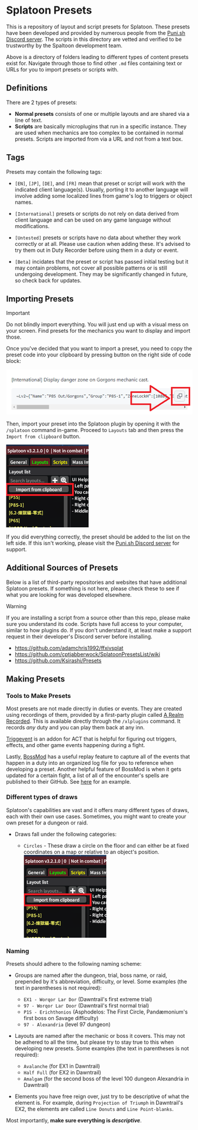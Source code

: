 # Splatoon Presets

This is a repository of layout and script presets for Splatoon. These presets have been developed and provided by numerous people from the [Puni.sh Discord server](https://discord.gg/Zzrcc8kmvy). The scripts in this directory are vetted and verified to be trustworthy by the Spaltoon development team.

Above is a directory of folders leading to different types of content presets exist for. Navigate through those to find other `.md` files containing text or URLs for you to import presets or scripts with.

## Definitions

There are 2 types of presets:

- **Normal presets** consists of one or multiple layouts and are shared via a line of text.
- **Scripts** are basically microplugins that run in a specific instance. They are used when mechanics are too complex to be contained in normal presets. Scripts are imported from via a URL and not from a text box.

## Tags

Presets may contain the following tags:

- `[EN]`, `[JP]`, `[DE]`, and `[FR]` mean that preset or script will work with the indicated client language(s). Usually, porting it to another language will involve adding some localized lines from game's log to triggers or object names.

- `[International]` presets or scripts do not rely on data derived from client language and can be used on any game language without modifications.

- `[Untested]` presets or scripts have no data about whether they work correctly or at all. Please use caution when adding these. It's advised to try them out in Duty Recorder before using them in a duty or event.

- `[Beta]` incidates that the preset or script has passed initial testing but it may contain problems, not cover all possible patterns or is still undergoing development. They may be significantly changed in future, so check back for updates.

## Importing Presets

> [!IMPORTANT]  
> Do not blindly import everything. You will just end up with a visual mess on your screen. Find presets for the mechanics you want to display and import those.

Once you've decided that you want to import a preset, you need to copy the preset code into your clipboard by pressing button on the right side of code block:

![](/docs/images/preset_import/copy_button.png)

Then, import your preset into the Splatoon plugin by opening it with the `/splatoon` command in-game. Proceed to `Layouts` tab and then press the `Import from clipboard` button.

![](/docs/images/preset_import/ingame_import.png)

If you did everything correctly, the preset should be added to the list on the left side. If this isn't working, please visit the [Puni.sh Discord server](https://discord.gg/Zzrcc8kmvy) for support.

## Additional Sources of Presets

Below is a list of third-party repositories and websites that have additional Splatoon presets. If something is not here, please check these to see if what you are looking for was developed elsewhere.

> [!WARNING]
> If you are installing a script from a source other than this repo, please make sure you understand its code. Scripts have full access to your computer, similar to how plugins do. If you don't understand it, at least make a support request in their developer's Discord server before installing.

- https://github.com/adamchris1992/ffxivsplat
- https://github.com/cptjabberwock/SplatoonPresetsList/wiki
- https://github.com/Ksirashi/Presets

## Making Presets

### Tools to Make Presets

Most presets are not made directly in duties or events. They are created using recordings of them, provided by a first-party plugin called [A Realm Recorded](https://github.com/UnknownX7/ARealmRecorded). This is available directly through the `/xlplugins` command. It records _any_ duty and you can play them back at any inn.

[Triggevent](https://github.com/xpdota/event-trigger) is an addon for ACT that is helpful for figuring out triggers, effects, and other game events happening during a fight.

Lastly, [BossMod](https://github.com/awgil/ffxiv_bossmod) has a useful replay feature to capture all of the events that happen in a duty into an organized log file for you to reference when developing a preset. Another helpful feature of BossMod is when it gets updated for a certain fight, a list of all of the encounter's spells are published to their GitHub. See [here](https://github.com/awgil/ffxiv_bossmod/blob/master/BossMod/Modules/Dawntrail/Extreme/Ex1Valigarmanda/Ex1ValigarmandaEnums.cs) for an example.

### Different types of draws

Splatoon's capabilities are vast and it offers many different types of draws, each with their own use cases. Sometimes, you might want to create your own preset for a dungeon or raid.

- Draws fall under the following categories:

   - `Circles` - These draw a circle on the floor and can either be at fixed coordinates on a map or relative to an object's position.
![](/docs/images/preset_import/ingame_import.png)

### Naming

Presets should adhere to the following naming scheme:

- Groups are named after the dungeon, trial, boss name, or raid, prepended by it's abbreviation, difficulty, or level. Some examples (the text in parentheses is not required):

  - `EX1 - Worqor Lar Dor` (Dawntrail's first extreme trial)
  - `97 - Worqor Lar Door` (Dawntrail's first normal trial)
  - `P1S - Erichthonios` (Asphodelos: The First Circle, Pandæmonium's first boss on Savage difficulty)
  - `97 - Alexandria` (level 97 dungeon)

- Layouts are named after the mechanic or boss it covers. This may not be adhered to all the time, but please try to stay true to this when developing new presets. Some examples (the text in parentheses is not required):

  - `Avalanche` (for EX1 in Dawntrail)
  - `Half Full` (for EX2 in Dawntrail)
  - `Amalgam` (for the second boss of the level 100 dungeon Alexandria in Dawntrail)

- Elements you have free reign over, just try to be descriptive of what the element is. For example, during `Projection of Triumph` in Dawntrail's EX2, the elements are called `Line Donuts` and `Line Point-blanks`.

Most importantly, **make sure everything is _descriptive_**.
